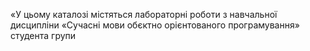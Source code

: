«У цьому каталозі містяться лабораторні роботи з навчальної дисципліни «Сучасні мови обєктно орієнтованого програмування» студента групи 
